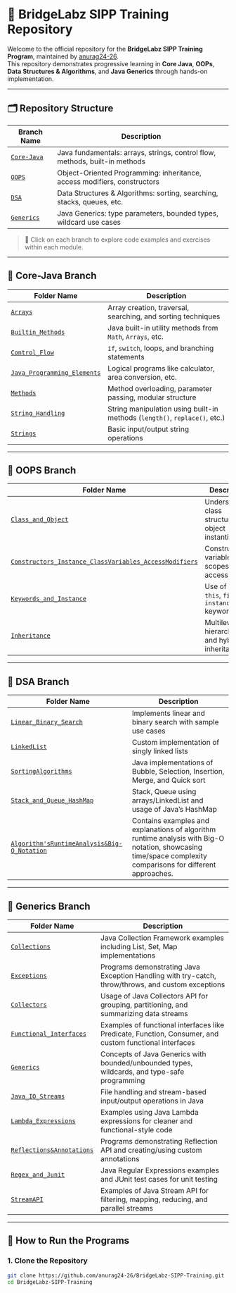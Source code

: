 # 🚀 BridgeLabz SIPP Training Repository

Welcome to the official repository for the **BridgeLabz SIPP Training Program**, maintained by [anurag24-26](https://github.com/anurag24-26).  
This repository demonstrates progressive learning in **Core Java**, **OOPs**, **Data Structures & Algorithms**, and **Java Generics** through hands-on implementation.

---

## 🗂️ Repository Structure

| Branch Name                                                                                      | Description |
|--------------------------------------------------------------------------------------------------|-------------|
| [`Core-Java`](https://github.com/anurag24-26/BridgeLabz-SIPP-Training/tree/Core-Java)            | Java fundamentals: arrays, strings, control flow, methods, built-in methods |
| [`OOPS`](https://github.com/anurag24-26/BridgeLabz-SIPP-Training/tree/OOPS)                      | Object-Oriented Programming: inheritance, access modifiers, constructors |
| [`DSA`](https://github.com/anurag24-26/BridgeLabz-SIPP-Training/tree/DSA)                        | Data Structures & Algorithms: sorting, searching, stacks, queues, etc. |
| [`Generics`](https://github.com/anurag24-26/BridgeLabz-SIPP-Training/tree/Generics)              | Java Generics: type parameters, bounded types, wildcard use cases |

> 🔎 Click on each branch to explore code examples and exercises within each module.

---

## 📂 Core-Java Branch

| Folder Name                                                                                                                   | Description |
|-------------------------------------------------------------------------------------------------------------------------------|-------------|
| [`Arrays`](https://github.com/anurag24-26/BridgeLabz-SIPP-Training/tree/Core-Java/Arrays)                                     | Array creation, traversal, searching, and sorting techniques |
| [`Builtin_Methods`](https://github.com/anurag24-26/BridgeLabz-SIPP-Training/tree/Core-Java/Builtin_Methods)                   | Java built-in utility methods from `Math`, `Arrays`, etc. |
| [`Control_Flow`](https://github.com/anurag24-26/BridgeLabz-SIPP-Training/tree/Core-Java/Control_Flow)                         | `if`, `switch`, loops, and branching statements |
| [`Java_Programming_Elements`](https://github.com/anurag24-26/BridgeLabz-SIPP-Training/tree/Core-Java/Java_Programming_Elements) | Logical programs like calculator, area conversion, etc. |
| [`Methods`](https://github.com/anurag24-26/BridgeLabz-SIPP-Training/tree/Core-Java/Methods)                                   | Method overloading, parameter passing, modular structure |
| [`String_Handling`](https://github.com/anurag24-26/BridgeLabz-SIPP-Training/tree/Core-Java/String_Handling)                   | String manipulation using built-in methods (`length()`, `replace()`, etc.) |
| [`Strings`](https://github.com/anurag24-26/BridgeLabz-SIPP-Training/tree/Core-Java/Strings)                                   | Basic input/output string operations |

---

## 📂 OOPS Branch

| Folder Name                                                                                                                               | Description |
|-------------------------------------------------------------------------------------------------------------------------------------------|-------------|
| [`Class_and_Object`](https://github.com/anurag24-26/BridgeLabz-SIPP-Training/tree/OOPS/Class_and_Object)                                 | Understanding class structures and object instantiation |
| [`Constructors_Instance_ClassVariables_AccessModifiers`](https://github.com/anurag24-26/BridgeLabz-SIPP-Training/tree/OOPS/Constructors_Instance_ClassVariables_AccessModifiers) | Constructors, variable scopes, access levels |
| [`Keywords_and_Instance`](https://github.com/anurag24-26/BridgeLabz-SIPP-Training/tree/OOPS/Keywords_and_Instance)                       | Use of `static`, `this`, `final`, `instanceof` keywords |
| [`Inheritance`](https://github.com/anurag24-26/BridgeLabz-SIPP-Training/tree/OOPS/Inheritance)                                           | Multilevel, hierarchical, and hybrid inheritance |

---

## 📂 DSA Branch

| Folder Name                                                                                                 | Description |
|-------------------------------------------------------------------------------------------------------------|-------------|
| [`Linear_Binary_Search`](https://github.com/anurag24-26/BridgeLabz-SIPP-Training/tree/DSA/Linear_Binary_Search) | Implements linear and binary search with sample use cases |
| [`LinkedList`](https://github.com/anurag24-26/BridgeLabz-SIPP-Training/tree/DSA/LinkedList)                 | Custom implementation of singly linked lists |
| [`SortingAlgorithms`](https://github.com/anurag24-26/BridgeLabz-SIPP-Training/tree/DSA/SortingAlgorithms)   | Java implementations of Bubble, Selection, Insertion, Merge, and Quick sort |
| [`Stack_and_Queue_HashMap`](https://github.com/anurag24-26/BridgeLabz-SIPP-Training/tree/DSA/Stack_and_Queue_HashMap) | Stack, Queue using arrays/LinkedList and usage of Java’s HashMap |
| [`Algorithm'sRuntimeAnalysis&Big-O_Notation`](https://github.com/anurag24-26/BridgeLabz-SIPP-Training/tree/DSA/Algorithm'sRuntimeAnalysis&Big-O_Notation) |  Contains examples and explanations of algorithm runtime analysis with Big-O notation, showcasing time/space complexity comparisons for different approaches.|
---

## 📂 Generics Branch

| Folder Name                                                                                         | Description |
|------------------------------------------------------------------------------------------------------|-------------|
| [`Collections`](https://github.com/anurag24-26/BridgeLabz-SIPP-Training/tree/Collections)               | Java Collection Framework examples including List, Set, Map implementations |
| [`Exceptions`](https://github.com/anurag24-26/BridgeLabz-SIPP-Training/tree/Exceptions)                 | Programs demonstrating Java Exception Handling with try-catch, throw/throws, and custom exceptions |
| [`Collectors`](https://github.com/anurag24-26/BridgeLabz-SIPP-Training/tree/Collectors)                 | Usage of Java Collectors API for grouping, partitioning, and summarizing data streams |
| [`Functional_Interfaces`](https://github.com/anurag24-26/BridgeLabz-SIPP-Training/tree/Functional_Interfaces) | Examples of functional interfaces like Predicate, Function, Consumer, and custom functional interfaces |
| [`Generics`](https://github.com/anurag24-26/BridgeLabz-SIPP-Training/tree/Generics)                     | Concepts of Java Generics with bounded/unbounded types, wildcards, and type-safe programming |
| [`Java_IO_Streams`](https://github.com/anurag24-26/BridgeLabz-SIPP-Training/tree/Java_IO_Streams)       | File handling and stream-based input/output operations in Java |
| [`Lambda_Expressions`](https://github.com/anurag24-26/BridgeLabz-SIPP-Training/tree/Lambda_Expressions) | Examples using Java Lambda expressions for cleaner and functional-style code |
| [`Reflections&Annotations`](https://github.com/anurag24-26/BridgeLabz-SIPP-Training/tree/Reflections&Annotations) | Programs demonstrating Reflection API and creating/using custom annotations |
| [`Regex_and_Junit`](https://github.com/anurag24-26/BridgeLabz-SIPP-Training/tree/Regex_and_Junit)       | Java Regular Expressions examples and JUnit test cases for unit testing |
| [`StreamAPI`](https://github.com/anurag24-26/BridgeLabz-SIPP-Training/tree/StreamAPI)                   | Examples of Java Stream API for filtering, mapping, reducing, and parallel streams |


---

## 🧪 How to Run the Programs

### 1. Clone the Repository
```bash
git clone https://github.com/anurag24-26/BridgeLabz-SIPP-Training.git
cd BridgeLabz-SIPP-Training
